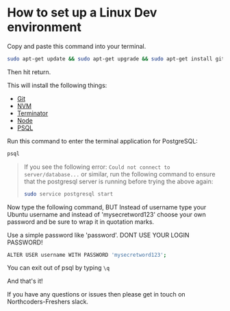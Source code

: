 # How to set up a Linux Dev environment

Copy and paste this command into your terminal.

```bash
sudo apt-get update && sudo apt-get upgrade && sudo apt-get install git && sudo apt-get install terminator curl postgresql postgresql-contrib && touch ~/.bash_profile && curl -o- https://raw.githubusercontent.com/nvm-sh/nvm/v0.38.0/install.sh | bash && source ~/.nvm/nvm.sh && nvm install node && nvm use node && sudo -u postgres createuser --superuser $USER && sudo -u postgres createdb $USER && git config --global credential.helper store
```

Then hit return.

This will install the following things:

- [Git](https://git-scm.com/)
- [NVM](https://github.com/nvm-sh/nvm)
- [Terminator](https://gnometerminator.blogspot.com/p/introduction.html)
- [Node](https://nodejs.org/en/)
- [PSQL](https://www.postgresql.org/)

Run this command to enter the terminal application for PostgreSQL:

```bash
psql
```

> If you see the following error: `Could not connect to server/database...` or similar, run the following command to ensure that the postgresql server is running before trying the above again:
>
> ```bash
> sudo service postgresql start
> ```

Now type the following command, BUT Instead of username type your Ubuntu username and instead of 'mysecretword123' choose your own password and be sure to wrap it in quotation marks.

Use a simple password like 'password'. DONT USE YOUR LOGIN PASSWORD!

```bash
ALTER USER username WITH PASSWORD 'mysecretword123';
```

You can exit out of psql by typing `\q`

And that's it!

If you have any questions or issues then please get in touch on Northcoders-Freshers slack.
